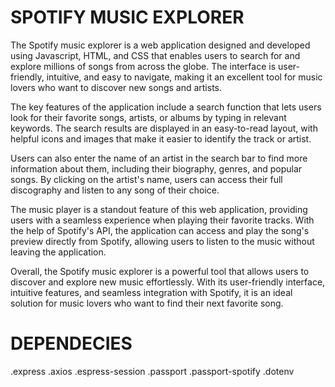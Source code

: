 # SPOTIFY MUSIC EXPLORER
 The Spotify music explorer is a web application designed and developed using Javascript, HTML, and CSS that enables users to search for and explore millions of songs from across the globe. The interface is user-friendly, intuitive, and easy to navigate, making it an excellent tool for music lovers who want to discover new songs and artists.

The key features of the application include a search function that lets users look for their favorite songs, artists, or albums by typing in relevant keywords. The search results are displayed in an easy-to-read layout, with helpful icons and images that make it easier to identify the track or artist.

Users can also enter the name of an artist in the search bar to find more information about them, including their biography, genres, and popular songs. By clicking on the artist's name, users can access their full discography and listen to any song of their choice.

The music player is a standout feature of this web application, providing users with a seamless experience when playing their favorite tracks. With the help of Spotify's API, the application can access and play the song's preview directly from Spotify, allowing users to listen to the music without leaving the application.

Overall, the Spotify music explorer is a powerful tool that allows users to discover and explore new music effortlessly. With its user-friendly interface, intuitive features, and seamless integration with Spotify, it is an ideal solution for music lovers who want to find their next favorite song.

# DEPENDECIES
.express
.axios
.espress-session
.passport
.passport-spotify
.dotenv
